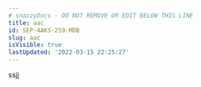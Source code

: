 ```yaml
---
# snazzyDocs - DO NOT REMOVE OR EDIT BELOW THIS LINE
title: aac
id: SEP-4AKS-2S9-MDB
slug: aac
isVisible: true
lastUpdated: '2022-03-15 22:25:27'
---
```

ssjj